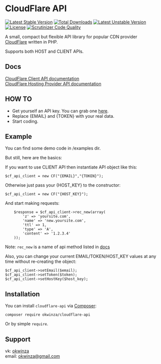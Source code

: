 # CloudFlare API #
[![Latest Stable Version](https://poser.pugx.org/okwinza/cloudflare-api/v/stable)](https://packagist.org/packages/okwinza/cloudflare-api) 
[![Total Downloads](https://poser.pugx.org/okwinza/cloudflare-api/downloads)](https://packagist.org/packages/okwinza/cloudflare-api) 
[![Latest Unstable Version](https://poser.pugx.org/okwinza/cloudflare-api/v/unstable)](https://packagist.org/packages/okwinza/cloudflare-api) 
[![License](https://poser.pugx.org/okwinza/cloudflare-api/license)](https://packagist.org/packages/okwinza/cloudflare-api)
[![Scrutinizer Code Quality](https://scrutinizer-ci.com/g/okwinza/cloudflare-api/badges/quality-score.png?b=master)](https://scrutinizer-ci.com/g/okwinza/cloudflare-api/?branch=master)

A small, compact but flexible API library for popular CDN provider [CloudFlare](http://cloudflare.com) written in PHP.

Supports both HOST and CLIENT APIs.

## Docs ##

[CloudFlare Client API documentation](https://www.cloudflare.com/docs/client-api.html)   
[CloudFlare Hosting Provider API documentation](http://www.cloudflare.com/docs/host-api.html)

## HOW TO ##

* Get yourself an API key. You can grab one [here](https://www.cloudflare.com/my-account).
* Replace {EMAIL} and {TOKEN} with your real data.
* Start coding.

## Example ##
You can find some demo code in /examples dir.

But still, here are the basics:

If you want to use CLIENT API then instantiate API object like this:

```
$cf_api_client = new CF("{EMAIL}","{TOKEN}");

```

Otherwise just pass your {HOST_KEY} to the constructor:

```
$cf_api_client = new CF("{HOST_KEY}");

```
And start making requests:

```
    $response = $cf_api_client->rec_new(array(
        'z' => 'yoursite.com',
        'name' => 'new.yoursite.com',
        'ttl' => 1,
        'type' => 'A',
        'content' => '1.2.3.4'
    ));

```

Note: `rec_new` is a name of api method listed in [docs](https://github.com/okwinza/CloudFlare-API#docs)

Also, you can change your current EMAIL/TOKEN/HOST_KEY values at any time without re-creating the object:

```
$cf_api_client->setEmail($email);
$cf_api_client->setToken($token);
$cf_api_client->setHostKey($host_key);

```


## Installation ##
You can install `cloudflare-api` via [Composer](http://getcomposer.org/):

```
composer require okwinza/cloudflare-api
```
  
Or by simple `require`.

## Support ##
vk: [okwinza](https://vk.com/okwinza)  
email: <okwinza@gmail.com>

 
